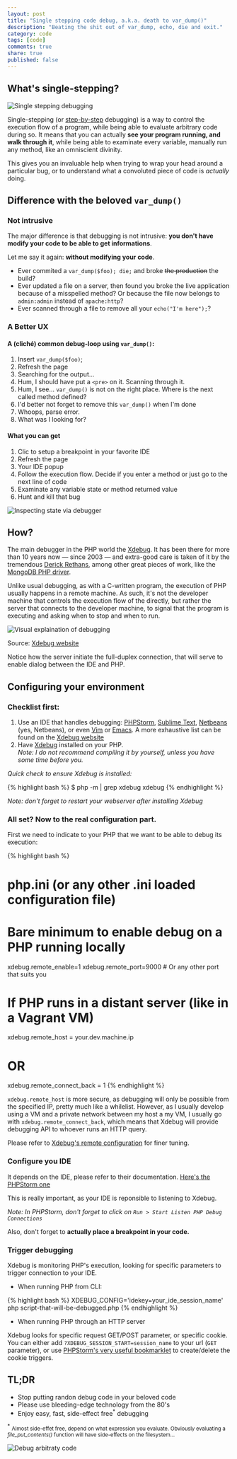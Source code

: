 ```yaml
---
layout: post
title: "Single stepping code debug, a.k.a. death to var_dump()"
description: "Beating the shit out of var_dump, echo, die and exit."
category: code
tags: [code]
comments: true
share: true
published: false
---
```


## What's single-stepping?

![Single stepping debugging](/images/post/debug-step-into.gif)

Single-stepping (or [step-by-step](https://www.youtube.com/watch?v=W0OXEHqH9kc) 
debugging) is a way to control the execution flow of a program, while being 
able to evaluate arbitrary code during so. It means that you can actually **see
your program running, and walk through it**, while being able to examinate every
variable, manually run any method, like an omniscient divinity.

This gives you an invaluable help when trying to wrap your head around a particular
bug, or to understand what a convoluted piece of code is *actually* doing.

## Difference with the beloved `var_dump()`

### Not intrusive

The major difference is that debugging is not intrusive: **you don't
have modify your code to be able to get informations**.

Let me say it again: **without modifying your code**. 

  * Ever commited a `var_dump($foo); die;` and broke <del>the production</del> the build?
  * Ever updated a file on a server, then found you broke the live application because of a misspelled method? Or because the file now belongs to `admin:admin` instead of `apache:http`?
  * Ever scanned through a file to remove all your `echo("I'm here");`?

### A Better UX

#### A (cliché) common debug-loop using `var_dump()`:

  1. Insert `var_dump($foo)`;
  2. Refresh the page
  3. Searching for the output…
  4. Hum, I should have put a `<pre>` on it. Scanning through it.
  5. Hum, I see… `var_dump()` is not on the right place. Where is the next called
  method defined?
  6. I'd better not forget to remove this `var_dump()` when I'm done
  7. Whoops, parse error.
  8. What was I looking for?

#### What you can get

  1. Clic to setup a breakpoint in your favorite IDE
  2. Refresh the page
  3. Your IDE popup
  4. Follow the execution flow. Decide if you enter a method
  	 or just go to the next line of code
  5. Examinate any variable state or method returned value
  6. Hunt and kill that bug

![Inspecting state via debugger](/images/post/debug.gif)

## How?

The main debugger in the PHP world the [Xdebug](http://xdebug.org/). It has been there
for more than 10 years now — since 2003 — and extra-good care is taken of it by the 
tremendous [Derick Rethans](http://derickrethans.nl/who.html), among other great
pieces of work, like the [MongoDB PHP driver](http://pecl.php.net/mongo).

Unlike usual debugging, as with a C-written program, the execution of PHP
usually happens in a remote machine. As such, it's not the developer machine
that controls the execution flow of the directly, but rather the server that 
connects to the developer machine, to signal that the program is executing and
asking when to stop and when to run.

![Visual explaination of debugging](/images/post/dbgp-setup.gif)

<figcaption>
  Source: <a href="http://xdebug.org/docs/remote">Xdebug website</a>
</figcaption>

Notice how the server initiate the full-duplex connection, that will serve to enable
dialog between the IDE and PHP.

## Configuring your environment

### Checklist first:

  1. Use an IDE that handles debugging: [PHPStorm](http://www.jetbrains.com/phpstorm/),
     [Sublime Text](http://www.sublimetext.com/), [Netbeans](https://netbeans.org/) 
     (yes, Netbeans), or even [Vim](http://www.vim.org) or 
     [Emacs](http://www.gnu.org/s/emacs/‎). A more exhaustive list can be found on
     the [Xdebug website](http://xdebug.org/docs/remote)
  2. Have [Xdebug](http://xdebug.org) installed on your PHP. <br/> *Note: I do not recommend
     compiling it by yourself, unless you have some time before you.*

*Quick check to ensure Xdebug is installed:*

{% highlight bash %}
$ php -m | grep xdebug
xdebug
{% endhighlight %}

*Note: don't forget to restart your webserver after installing Xdebug*

### All set? Now to the real configuration part. 

First we need to indicate to your PHP that we want to be able to debug its execution:

{% highlight bash %}
# php.ini (or any other .ini loaded configuration file)
# Bare minimum to enable debug on a PHP running locally
xdebug.remote_enable=1
xdebug.remote_port=9000 # Or any other port that suits you

# If PHP runs in a distant server (like in a Vagrant VM)
xdebug.remote_host = your.dev.machine.ip
# OR
xdebug.remote_connect_back = 1
{% endhighlight %}

`xdebug.remote_host` is more secure, as debugging will only be possible from
the specified IP, pretty much like a whilelist. However, as I usually develop using a VM
and a private network between my host a my VM, I usually go with `xdebug.remote_connect_back`,
which means that Xdebug will provide debugging API to whoever runs an HTTP query.

Please refer to [Xdebug's remote configuration](http://xdebug.org/docs/remote) for finer
tuning.

### Configure you IDE

It depends on the IDE, please refer to their documentation. 
[Here's the PHPStorm one](https://www.jetbrains.com/phpstorm/webhelp/configuring-xdebug.html)

This is really important, as your IDE is reponsible to listening to Xdebug.

*Note: In PHPStorm, don't forget to click on `Run > Start Listen PHP Debug Connections`*

Also, don't forget to **actually place a breakpoint in your code.**

### Trigger debugging

Xdebug is monitoring PHP's execution, looking for specific parameters to trigger connection
to your IDE.

* When running PHP from CLI:

{% highlight bash %}
XDEBUG_CONFIG='idekey=your_ide_session_name' php script-that-will-be-debugged.php
{% endhighlight %}

* When running PHP through an HTTP server

Xdebug looks for specific request GET/POST parameter, or specific cookie. You can
either add `?XDEBUG_SESSION_START=session_name` to your url (`GET` parameter), or use
[PHPStorm's very useful bookmarklet](http://www.jetbrains.com/phpstorm/marklets/) 
to create/delete the cookie triggers.

## TL;DR

* Stop putting randon debug code in your beloved code
* Please use bleeding-edge technology from the 80's
* Enjoy easy, fast, side-effect free<sup>\*</sup> debugging

<sup>\*</sup> <small>Almost side-effet free, depend on what expression you evaluate. Obviously
evaluating a *file_put_contents()* function will have side-effects on the filesystem…</small>

![Debug arbitraty code](/images/post/debug-watch.gif)
